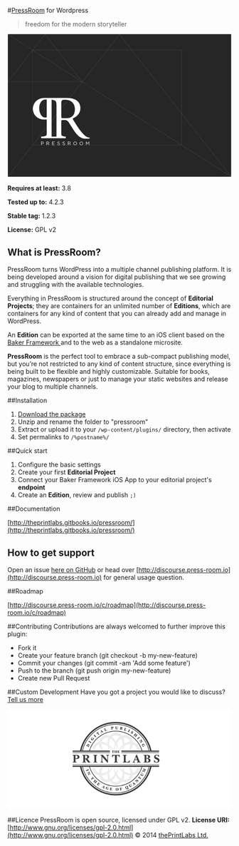 #[PressRoom](http://press-room.io/) for Wordpress

>freedom for the modern storyteller

<a>![](PR-github.png?raw=true "PressRoom for Wordpress")</a>

**Requires at least:** 3.8

**Tested up to:** 4.2.3

**Stable tag:** 1.2.3

**License:** GPL v2

## What is PressRoom?
PressRoom turns WordPress into a multiple channel publishing platform. It is being developed around a vision for digital publishing that we see growing and struggling with the available technologies.

Everything in PressRoom is structured around the concept of **Editorial Projects**; they are containers for an unlimited number of **Editions**, which are containers for any kind of content that you can already add and manage in WordPress.

An **Edition** can be exported at the same time to an iOS client based on the [Baker Framework ](https://github.com/bakerframework/baker) and to the web as a standalone microsite.

**PressRoom** is the perfect tool to embrace a sub-compact publishing model, but you’re not restricted to any kind of content structure, since everything is being built to be flexible and highly customizable. Suitable for books, magazines, newspapers or just to manage your static websites and release your blog to multiple channels.

##Installation

1. [Download the package](https://github.com/thePrintLabs/pressroom/archive/master.zip)
2. Unzip and rename the folder to "pressroom"
3. Extract or upload it to your ```/wp-content/plugins/``` directory, then activate
4. Set permalinks to ```/%postname%/```

##Quick start
1. Configure the basic settings
2. Create your first **Editorial Project**
3. Connect your Baker Framework iOS App to your editorial project's **endpoint**
4. Create an **Edition**, review and publish ```;)```

##Documentation

[http://theprintlabs.gitbooks.io/pressroom/](http://theprintlabs.gitbooks.io/pressroom/)

## How to get support
Open an issue [here on GitHub](https://github.com/thePrintLabs/pressroom/issues) or head over [http://discourse.press-room.io](http://discourse.press-room.io) for general usage question.

##Roadmap

[http://discourse.press-room.io/c/roadmap](http://discourse.press-room.io/c/roadmap)

##Contributing
Contributions are always welcomed to further improve this plugin:

- Fork it
- Create your feature branch (git checkout -b my-new-feature)
- Commit your changes (git commit -am 'Add some feature')
- Push to the branch (git push origin my-new-feature)
- Create new Pull Request


##Custom Development
Have you got a project you would like to discuss? [Tell us more](https://theprintlabs.typeform.com/to/QyHaBj)

<a href="https://theprintlabs.typeform.com/to/QyHaBj" title="thePrintLabs" alt="thePrintLabs" target="_blank">![](logo-tpl.png?raw=true "thePrintlabs")</a>

##Licence
PressRoom is open source, licensed under GPL v2.
**License URI:** [http://www.gnu.org/licenses/gpl-2.0.html](http://www.gnu.org/licenses/gpl-2.0.html)
© 2014 [thePrintLabs Ltd.](http://theprintlabs.com)
